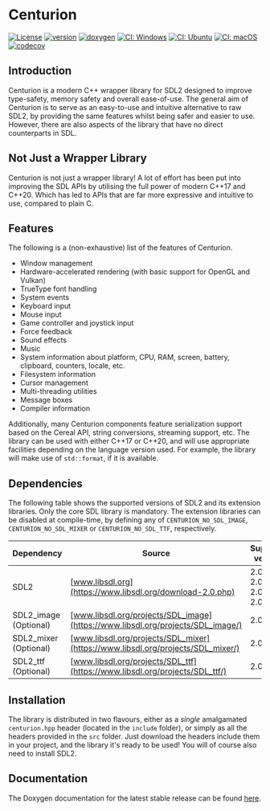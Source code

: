 # Centurion

[![License](https://img.shields.io/badge/license-MIT-blue.svg)](https://opensource.org/licenses/MIT)
[![version](https://img.shields.io/github/v/release/albin-johansson/centurion)](https://github.com/albin-johansson/centurion/releases)
[![doxygen](https://img.shields.io/badge/doxygen-stable-blue)](https://albin-johansson.github.io/centurion/)
[![CI: Windows](https://github.com/albin-johansson/centurion/actions/workflows/windows.yml/badge.svg?branch=dev)](https://github.com/albin-johansson/centurion/actions/workflows/windows.yml)
[![CI: Ubuntu](https://github.com/albin-johansson/centurion/actions/workflows/ubuntu.yml/badge.svg?branch=dev)](https://github.com/albin-johansson/centurion/actions/workflows/ubuntu.yml)
[![CI: macOS](https://github.com/albin-johansson/centurion/actions/workflows/macos.yml/badge.svg?branch=dev)](https://github.com/albin-johansson/centurion/actions/workflows/macos.yml)
[![codecov](https://codecov.io/gh/albin-johansson/centurion/branch/dev/graph/badge.svg)](https://codecov.io/gh/albin-johansson/centurion)

## Introduction

Centurion is a modern C++ wrapper library for SDL2 designed to improve type-safety, memory safety
and overall ease-of-use. The general aim of Centurion is to serve as an easy-to-use and intuitive
alternative to raw SDL2, by providing the same features whilst being safer and easier to use.
However, there are also aspects of the library that have no direct counterparts in SDL.

## Not Just a Wrapper Library

Centurion is not just a wrapper library! A lot of effort has been put into improving the SDL APIs by
utilising the full power of modern C++17 and C++20. Which has led to APIs that are far more
expressive and intuitive to use, compared to plain C.

## Features

The following is a (non-exhaustive) list of the features of Centurion.

* Window management
* Hardware-accelerated rendering (with basic support for OpenGL and Vulkan)
* TrueType font handling
* System events
* Keyboard input
* Mouse input
* Game controller and joystick input
* Force feedback
* Sound effects
* Music
* System information about platform, CPU, RAM, screen, battery, clipboard, counters, locale, etc.
* Filesystem information
* Cursor management
* Multi-threading utilities
* Message boxes
* Compiler information

Additionally, many Centurion components feature serialization support based on the Cereal API,
string conversions, streaming support, etc. The library can be used with either C++17 or C++20, and
will use appropriate facilities depending on the language version used. For example, the library
will make use of `std::format`, if it is available.

## Dependencies

The following table shows the supported versions of SDL2 and its extension libraries. Only the core
SDL library is mandatory. The extension libraries can be disabled at compile-time, by defining any
of `CENTURION_NO_SDL_IMAGE`, `CENTURION_NO_SDL_MIXER` or `CENTURION_NO_SDL_TTF`, respectively.

| Dependency            | Source                                                                          | Supported versions             |
| --------------------- | ------------------------------------------------------------------------------- | ------------------------------ |
| SDL2                  | [www.libsdl.org](https://www.libsdl.org/download-2.0.php)                       | 2.0.10, 2.0.12, 2.0.14, 2.0.16 |
| SDL2_image (Optional) | [www.libsdl.org/projects/SDL_image](https://www.libsdl.org/projects/SDL_image/) | 2.0.5                          |
| SDL2_mixer (Optional) | [www.libsdl.org/projects/SDL_mixer](https://www.libsdl.org/projects/SDL_mixer/) | 2.0.4                          |
| SDL2_ttf   (Optional) | [www.libsdl.org/projects/SDL_ttf](https://www.libsdl.org/projects/SDL_ttf/)     | 2.0.4                          |

## Installation

The library is distributed in two flavours, either as a _single_ amalgamated `centurion.hpp` header
(located in the `include` folder), or simply as all the headers provided in the `src` folder. Just
download the headers include them in your project, and the library it's ready to be used! You will
of course also need to install SDL2.

## Documentation

The Doxygen documentation for the latest stable release can be
found [here](https://albin-johansson.github.io/centurion/).
